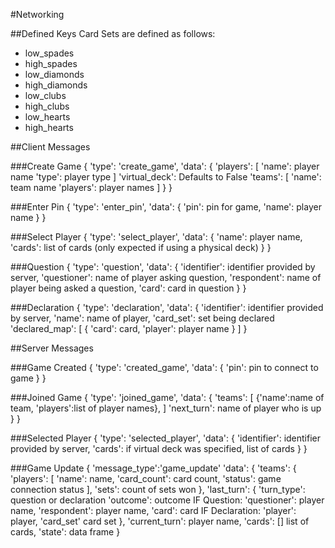 #Networking

##Defined Keys
Card Sets are defined as follows:
- low_spades
- high_spades
- low_diamonds
- high_diamonds
- low_clubs
- high_clubs
- low_hearts
- high_hearts

##Client Messages

###Create Game
    { 'type': 'create_game',
      'data': {
        'players': [
            'name': player name 
            'type': player type ]
        'virtual_deck': Defaults to False
        'teams': [
            'name': team name
            'players': player names ]
        }
    }
    
###Enter Pin
    { 'type': 'enter_pin',
     'data': {
        'pin': pin for game,
        'name': player name 
        }
    }
    
###Select Player
    { 'type': 'select_player',
     'data': {
        'name': player name,
        'cards': list of cards (only expected if using a physical deck) 
        }
    }

###Question
    { 'type': 'question',
      'data': {
        'identifier': identifier provided by server,
        'questioner': name of player asking question,
        'respondent': name of player being asked a question,
        'card': card in question
        }
    }
    
###Declaration
    { 'type': 'declaration',
      'data': {
        'identifier': identifier provided by server,
        'name': name of player,
        'card_set': set being declared
        'declared_map': [
            { 'card': card, 'player': player name }
        ]
      } 

##Server Messages 

###Game Created
    { 'type': 'created_game',
      'data': {
            'pin': pin to connect to game
            }
    }
     
###Joined Game
    { 'type': 'joined_game',
      'data': { 
            'teams': [
                {'name':name of team, 'players':list of player names},
            ]
            'next_turn': name of player who is up
       }
    }
     
###Selected Player
      { 'type': 'selected_player',
      'data': { 
            'identifier': identifier provided by server,
            'cards': if virtual deck was specified, list of cards 
       }
    }     
     
###Game Update
    { 'message_type':'game_update'
    'data': {
        'teams': {
            'players': [
                'name': name,
                'card_count': card count,
                'status': game connection status 
            ],
            'sets': count of sets won
            },
        'last_turn': {
            'turn_type': question or declaration
            'outcome': outcome
            IF Question:
            'questioner': player name,
            'respondent': player name,
            'card': card 
            IF Declaration:
            'player': player,
            'card_set' card set
            },
        'current_turn': player name,
        'cards': [] list of cards,
        'state': data frame
        }

